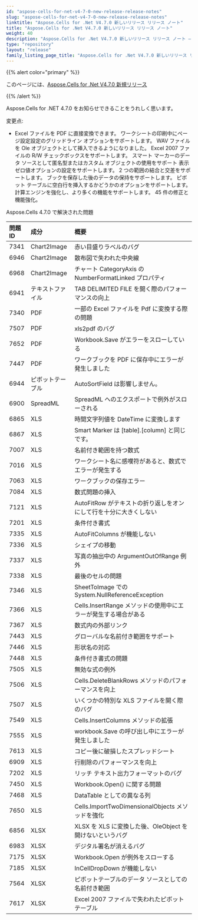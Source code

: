 ```yaml
---
id: "aspose-cells-for-net-v4-7-0-new-release-release-notes"
slug: "aspose-cells-for-net-v4-7-0-new-release-release-notes"
linktitle: "Aspose.Cells for .Net V4.7.0 新しいリリース リリース ノート"
title: "Aspose.Cells for .Net V4.7.0 新しいリリース リリース ノート"
weight: 40
description: "Aspose.Cells for .Net V4.7.0 新しいリリース リリース ノート – the latest updates and fixes."
type: "repository"
layout: "release"
family_listing_page_title: "Aspose.Cells for .Net V4.7.0 新しいリリース リリース ノート"
---
```

{{% alert color="primary" %}}

このページには、[Aspose.Cells for .Net V4.7.0 新規リリース](https://releases.aspose.com/cells/net/new-releases/aspose.cells-for-.net-v4.7.0-new-release/)

{{% /alert %}}

Aspose.Cells for .NET 4.7.0 をお知らせできることをうれしく思います。

変更点:

- Excel ファイルを PDF に直接変換できます。
ワークシートの印刷中にページ設定設定のグリッドライン オプションをサポートします。
 WAV ファイルを Ole オブジェクトとして挿入できるようになりました。
Excel 2007 ファイルの R/W チェックボックスをサポートします。
スマート マーカーのデータ ソースとして匿名型またはカスタム オブジェクトの使用をサポート
表示ゼロ値オプションの設定をサポートします。
 2 つの範囲の結合と交差をサポートします。
ブックを保存した後のデータの保持をサポートします。
ピボット テーブルに空白行を挿入するかどうかのオプションをサポートします。
計算エンジンを強化し、より多くの機能をサポートします。
 45 件の修正と機能強化。

Aspose.Cells 4.7.0 で解決された問題

|**問題ID** |**成分** |**概要** |
|:- |:- |:- |
|7341 |Chart2Image|赤い目盛りラベルのバグ|
|6946 |Chart2Image|散布図で失われた中央線|
|6968 |Chart2Image|チャート CategoryAxis の NumberFormatLinked プロパティ|
|6941 |テキストファイル|TAB DELIMITED FILE を開く際のパフォーマンスの向上|
|7340 | PDF|一部の Excel ファイルを Pdf に変換する際の問題|
|7507 | PDF|xls2pdf のバグ|
|7652 | PDF|Workbook.Save がエラーをスローしている|
|7447 | PDF|ワークブックを PDF に保存中にエラーが発生しました|
|6944 |ピボットテーブル|AutoSortField は影響しません。|
|6900 | SpreadML| SpreadML へのエクスポートで例外がスローされる|
|6865 |XLS |時間文字列値を DateTime に変換します|
|6867 |XLS |Smart Marker は [table].[column] と同じです。|
|7007 |XLS |名前付き範囲を持つ数式|
|7016 |XLS |ワークシート名に感嘆符があると、数式でエラーが発生する|
|7063 |XLS |ワークブックの保存エラー|
|7084 |XLS |数式問題の挿入|
|7121 |XLS |AutoFitRow がテキストの折り返しをオンにして行を十分に大きくしない|
|7201 |XLS |条件付き書式|
|7335 |XLS |AutoFitColumns が機能しない|
|7336 |XLS |シェイプの移動|
|7337 |XLS |写真の抽出中の ArgumentOutOfRange 例外|
|7338 |XLS |最後のセルの問題|
|7346 |XLS |SheetToImage での System.NullReferenceException|
|7366 |XLS | Cells.InsertRange メソッドの使用中にエラーが発生する場合がある|
|7367 |XLS |数式内の外部リンク|
|7443 |XLS |グローバルな名前付き範囲をサポート|
|7446 |XLS |形状名の対応|
|7448 |XLS |条件付き書式の問題|
|7505 |XLS |無効な式の例外|
|7506 |XLS |Cells.DeleteBlankRows メソッドのパフォーマンスを向上|
|7507 |XLS |いくつかの特別な XLS ファイルを開く際のバグ|
|7549 |XLS |Cells.InsertColumns メソッドの拡張|
|7555 |XLS |workbook.Save の呼び出し中にエラーが発生しました|
|7613 |XLS |コピー後に破損したスプレッドシート|
|6909 |XLS |行削除のパフォーマンスを向上|
|7202 |XLS |リッチ テキスト出力フォーマットのバグ|
|7450 |XLS |Workbook.Open() に関する問題|
|7468 |XLS |DataTable としての異なる列|
|7650 |XLS |Cells.ImportTwoDimensionalObjects メソッドを強化|
|6856 |XLSX |XLSX を XLS に変換した後、OleObject を開けないというバグ|
|6983 |XLSX |デジタル署名が消えるバグ|
|7175 |XLSX |Workbook.Open が例外をスローする|
|7185 |XLSX |InCellDropDown が機能しない|
|7564 |XLSX |ピボットテーブルのデータ ソースとしての名前付き範囲|
|7617 |XLSX |Excel 2007 ファイルで失われたピボット テーブル|
